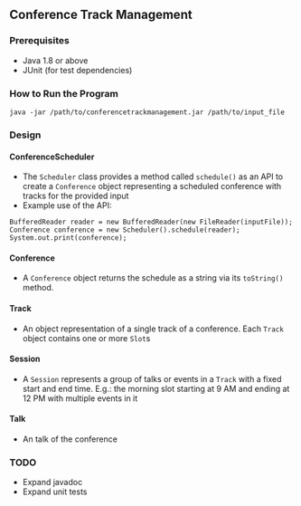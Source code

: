 ## Conference Track Management

### Prerequisites
* Java 1.8 or above
* JUnit (for test dependencies)

### How to Run the Program

```
java -jar /path/to/conferencetrackmanagement.jar /path/to/input_file
```

### Design

#### ConferenceScheduler

* The `Scheduler` class provides a method called `schedule()` as an API to create a
  `Conference` object representing a scheduled conference with tracks for the provided input
* Example use of the API:
```
BufferedReader reader = new BufferedReader(new FileReader(inputFile));
Conference conference = new Scheduler().schedule(reader);
System.out.print(conference);
```

#### Conference

* A `Conference` object returns the schedule as a string via its `toString()`
  method.
  
#### Track

* An object representation of a single track of a conference. Each `Track` object contains one
  or more `Slot`s

#### Session

* A `Session` represents a group of talks or events in a `Track` with a fixed start and end time. E.g.: the
  morning slot starting at 9 AM and ending at 12 PM with multiple events in it

#### Talk

* An talk of the conference

### TODO

* Expand javadoc
* Expand unit tests

